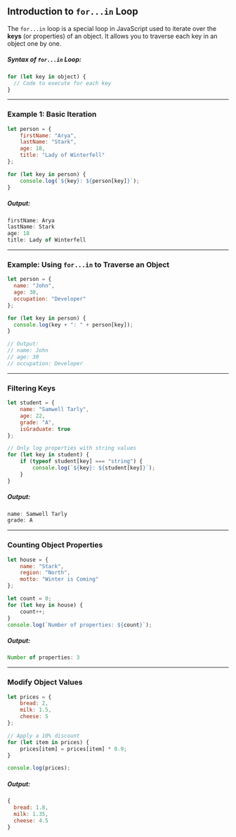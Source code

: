 ## Introduction to `for...in` Loop
The `for...in` loop is a special loop in JavaScript used to iterate over the **keys** (or properties) of an object. It allows you to traverse each key in an object one by one.

##### Syntax of `for...in` Loop:
```js
for (let key in object) {
  // Code to execute for each key
}
```
***
### Example 1: Basic Iteration
```javascript
let person = {
    firstName: "Arya",
    lastName: "Stark",
    age: 18,
    title: "Lady of Winterfell"
};

for (let key in person) {
    console.log(`${key}: ${person[key]}`);
}
```

##### Output:
```js
firstName: Arya
lastName: Stark
age: 18
title: Lady of Winterfell
```
***
### Example: Using `for...in` to Traverse an Object

```js
let person = {
  name: "John",
  age: 30,
  occupation: "Developer"
};

for (let key in person) {
  console.log(key + ": " + person[key]);
}

// Output:
// name: John
// age: 30
// occupation: Developer
```
***
### Filtering Keys

```js
let student = {
    name: "Samwell Tarly",
    age: 22,
    grade: "A",
    isGraduate: true
};

// Only log properties with string values
for (let key in student) {
    if (typeof student[key] === "string") {
        console.log(`${key}: ${student[key]}`);
    }
}
```

##### Output:
```js
name: Samwell Tarly
grade: A
```
***
### Counting Object Properties

```js
let house = {
    name: "Stark",
    region: "North",
    motto: "Winter is Coming"
};

let count = 0;
for (let key in house) {
    count++;
}
console.log(`Number of properties: ${count}`);
```

##### Output:
```js
Number of properties: 3
```
***
### Modify Object Values

```js
let prices = {
    bread: 2,
    milk: 1.5,
    cheese: 5
};

// Apply a 10% discount
for (let item in prices) {
    prices[item] = prices[item] * 0.9;
}

console.log(prices);
```

##### Output:
```js
{
  bread: 1.8,
  milk: 1.35,
  cheese: 4.5
}
```
